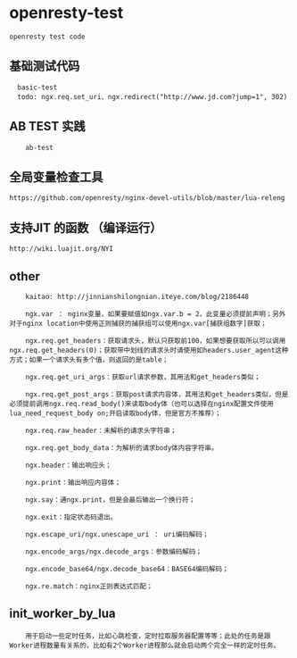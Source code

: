 # openresty-test
    openresty test code


## 基础测试代码
      basic-test
      todo: ngx.req.set_uri、ngx.redirect("http://www.jd.com?jump=1", 302)

 ## AB TEST 实践
        ab-test

## 全局变量检查工具
    https://github.com/openresty/nginx-devel-utils/blob/master/lua-releng


## 支持JIT 的函数 （编译运行）
    http://wiki.luajit.org/NYI

## other
        kaitao: http://jinnianshilongnian.iteye.com/blog/2186448

        ngx.var ： nginx变量，如果要赋值如ngx.var.b = 2，此变量必须提前声明；另外对于nginx location中使用正则捕获的捕获组可以使用ngx.var[捕获组数字]获取；

        ngx.req.get_headers：获取请求头，默认只获取前100，如果想要获取所以可以调用ngx.req.get_headers(0)；获取带中划线的请求头时请使用如headers.user_agent这种方式；如果一个请求头有多个值，则返回的是table；

        ngx.req.get_uri_args：获取url请求参数，其用法和get_headers类似；

        ngx.req.get_post_args：获取post请求内容体，其用法和get_headers类似，但是必须提前调用ngx.req.read_body()来读取body体（也可以选择在nginx配置文件使用lua_need_request_body on;开启读取body体，但是官方不推荐）；

        ngx.req.raw_header：未解析的请求头字符串；

        ngx.req.get_body_data：为解析的请求body体内容字符串。

        ngx.header：输出响应头；

        ngx.print：输出响应内容体；

        ngx.say：通ngx.print，但是会最后输出一个换行符；

        ngx.exit：指定状态码退出。

        ngx.escape_uri/ngx.unescape_uri ： uri编码解码；

        ngx.encode_args/ngx.decode_args：参数编码解码；

        ngx.encode_base64/ngx.decode_base64：BASE64编码解码；

        ngx.re.match：nginx正则表达式匹配；

## init_worker_by_lua

        用于启动一些定时任务，比如心跳检查，定时拉取服务器配置等等；此处的任务是跟Worker进程数量有关系的，比如有2个Worker进程那么就会启动两个完全一样的定时任务。